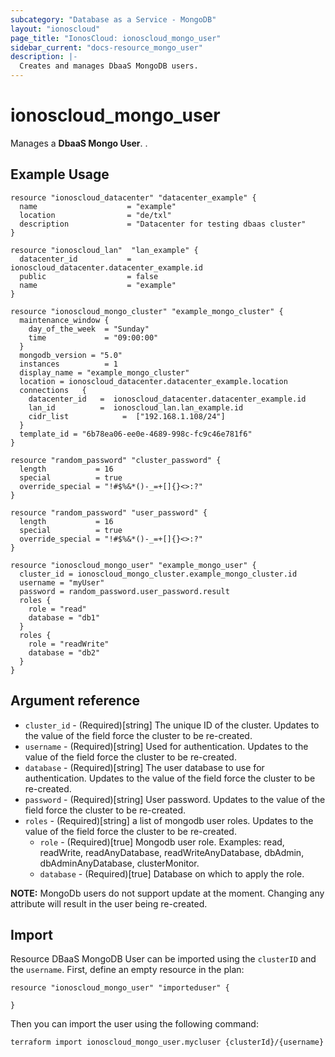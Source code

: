 ```yaml
---
subcategory: "Database as a Service - MongoDB"
layout: "ionoscloud"
page_title: "IonosCloud: ionoscloud_mongo_user"
sidebar_current: "docs-resource_mongo_user"
description: |-
  Creates and manages DbaaS MongoDB users.
---
```


# ionoscloud\_mongo_user

Manages a **DbaaS Mongo User**. .

## Example Usage

```hcl
resource "ionoscloud_datacenter" "datacenter_example" {
  name                    = "example"
  location                = "de/txl"
  description             = "Datacenter for testing dbaas cluster"
}

resource "ionoscloud_lan"  "lan_example" {
  datacenter_id           = ionoscloud_datacenter.datacenter_example.id
  public                  = false
  name                    = "example"
}

resource "ionoscloud_mongo_cluster" "example_mongo_cluster" {
  maintenance_window {
    day_of_the_week  = "Sunday"
    time             = "09:00:00"
  }
  mongodb_version = "5.0"
  instances          = 1
  display_name = "example_mongo_cluster"
  location = ionoscloud_datacenter.datacenter_example.location
  connections   {
    datacenter_id   =  ionoscloud_datacenter.datacenter_example.id
    lan_id          =  ionoscloud_lan.lan_example.id
    cidr_list            =  ["192.168.1.108/24"]
  }
  template_id = "6b78ea06-ee0e-4689-998c-fc9c46e781f6"
}

resource "random_password" "cluster_password" {
  length           = 16
  special          = true
  override_special = "!#$%&*()-_=+[]{}<>:?"
}

resource "random_password" "user_password" {
  length           = 16
  special          = true
  override_special = "!#$%&*()-_=+[]{}<>:?"
}

resource "ionoscloud_mongo_user" "example_mongo_user" {
  cluster_id = ionoscloud_mongo_cluster.example_mongo_cluster.id
  username = "myUser"
  password = random_password.user_password.result
  roles {
    role = "read"
    database = "db1"
  }
  roles {
    role = "readWrite"
    database = "db2"
  }
}
```

## Argument reference

* `cluster_id` - (Required)[string] The unique ID of the cluster. Updates to the value of the field force the cluster to be re-created.
* `username` - (Required)[string] Used for authentication. Updates to the value of the field force the cluster to be re-created.
* `database` - (Required)[string] The user database to use for authentication. Updates to the value of the field force the cluster to be re-created.
* `password` - (Required)[string] User password. Updates to the value of the field force the cluster to be re-created.
* `roles` - (Required)[string] a list of mongodb user roles. Updates to the value of the field force the cluster to be re-created.
    * `role` - (Required)[true] Mongodb user role. Examples: read, readWrite, readAnyDatabase, readWriteAnyDatabase, dbAdmin, dbAdminAnyDatabase, clusterMonitor.
    * `database` - (Required)[true] Database on which to apply the role.

**NOTE:** MongoDb users do not support update at the moment. Changing any attribute will result in the user being re-created.

## Import

Resource DBaaS MongoDB User can be imported using the `clusterID` and the `username`.
First, define an empty resource in the plan:
```hcl
resource "ionoscloud_mongo_user" "importeduser" {
  
}
```
Then you can import the user using the following command:
```shell
terraform import ionoscloud_mongo_user.mycluser {clusterId}/{username}
```
